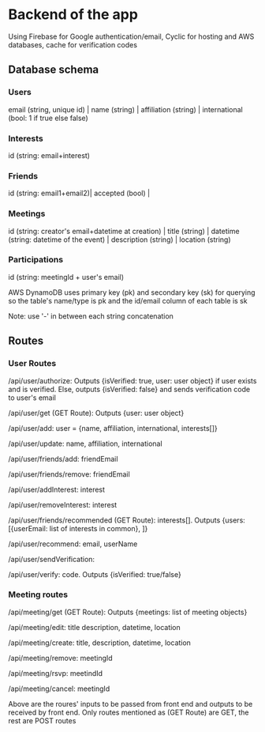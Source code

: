 # Backend of the app
Using Firebase for Google authentication/email, Cyclic for hosting and AWS databases, cache for verification codes

## Database schema
### Users
email (string, unique id) |  name (string) | affiliation (string) | international (bool: 1 if true else false)
### Interests
id (string: email+interest)
### Friends
id (string: email1+email2)| accepted (bool) | 
### Meetings
id (string: creator's email+datetime at creation) | title (string) | datetime (string: datetime of the event) | description (string) | location (string)
### Participations
id (string: meetingId + user's email)

AWS DynamoDB uses primary key (pk) and secondary key (sk) for querying so the table's name/type is pk and the id/email column of each table is sk

Note: use '-' in between each string concatenation

## Routes
### User Routes
/api/user/authorize: Outputs {isVerified: true, user: user object} if user exists and is verified. Else, outputs {isVerified: false} and sends verification code to user's email

/api/user/get (GET Route): Outputs {user: user object}

/api/user/add: user = {name, affiliation, international, interests[]} 

/api/user/update: name, affiliation, international

/api/user/friends/add: friendEmail

/api/user/friends/remove: friendEmail

/api/user/addInterest: interest

/api/user/removeInterest: interest

/api/user/friends/recommended (GET Route): interests[]. Outputs {users: [{userEmail: list of interests in common}, ]}

/api/user/recommend: email, userName

/api/user/sendVerification: 

/api/user/verify: code. Outputs {isVerified: true/false}

### Meeting routes
/api/meeting/get (GET Route): Outputs {meetings: list of meeting objects}

/api/meeting/edit: title description, datetime, location

/api/meeting/create: title, description, datetime, location

/api/meeting/remove: meetingId

/api/meeting/rsvp: meetindId

/api/meeting/cancel: meetingId


Above are the roures' inputs to be passed from front end and outputs to be received by front end. Only routes mentioned as (GET Route) are GET, the rest are POST routes
